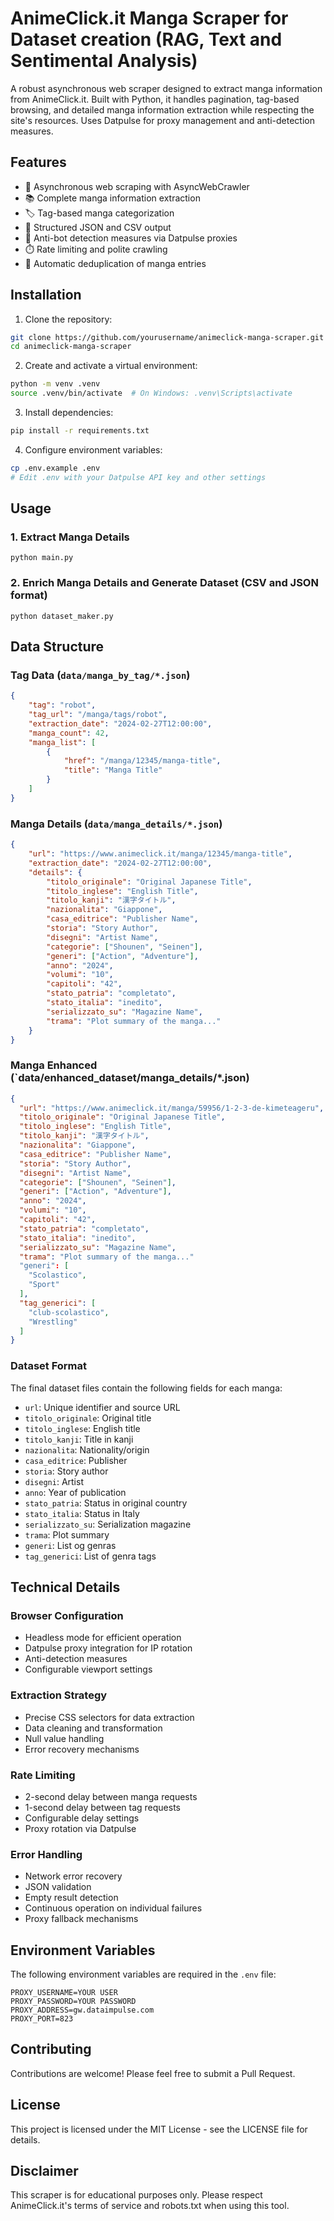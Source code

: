 # AnimeClick.it Manga Scraper for Dataset creation (RAG, Text and Sentimental Analysis)

A robust asynchronous web scraper designed to extract manga information from AnimeClick.it. Built with Python, it handles pagination, tag-based browsing, and detailed manga information extraction while respecting the site's resources. Uses Datpulse for proxy management and anti-detection measures.

## Features

- 🚀 Asynchronous web scraping with AsyncWebCrawler
- 📚 Complete manga information extraction
- 🏷️ Tag-based manga categorization
- 💾 Structured JSON and CSV output
- 🤖 Anti-bot detection measures via Datpulse proxies
- ⏱️ Rate limiting and polite crawling
- 🔄 Automatic deduplication of manga entries

## Installation

1. Clone the repository:

```bash
git clone https://github.com/yourusername/animeclick-manga-scraper.git
cd animeclick-manga-scraper
```

2. Create and activate a virtual environment:

```bash
python -m venv .venv
source .venv/bin/activate  # On Windows: .venv\Scripts\activate
```

3. Install dependencies:

```bash
pip install -r requirements.txt
```

4. Configure environment variables:

```bash
cp .env.example .env
# Edit .env with your Datpulse API key and other settings
```

## Usage

### 1. Extract Manga Details

```
python main.py
```


### 2. Enrich Manga Details and Generate Dataset (CSV and JSON format)
```
python dataset_maker.py
```


## Data Structure

### Tag Data (`data/manga_by_tag/*.json`)
```json
{
    "tag": "robot",
    "tag_url": "/manga/tags/robot",
    "extraction_date": "2024-02-27T12:00:00",
    "manga_count": 42,
    "manga_list": [
        {
            "href": "/manga/12345/manga-title",
            "title": "Manga Title"
        }
    ]
}
```

### Manga Details (`data/manga_details/*.json`)
```json
{
    "url": "https://www.animeclick.it/manga/12345/manga-title",
    "extraction_date": "2024-02-27T12:00:00",
    "details": {
        "titolo_originale": "Original Japanese Title",
        "titolo_inglese": "English Title",
        "titolo_kanji": "漢字タイトル",
        "nazionalita": "Giappone",
        "casa_editrice": "Publisher Name",
        "storia": "Story Author",
        "disegni": "Artist Name",
        "categorie": ["Shounen", "Seinen"],
        "generi": ["Action", "Adventure"],
        "anno": "2024",
        "volumi": "10",
        "capitoli": "42",
        "stato_patria": "completato",
        "stato_italia": "inedito",
        "serializzato_su": "Magazine Name",
        "trama": "Plot summary of the manga..."
    }
}
```
### Manga Enhanced (`data/enhanced_dataset/manga_details/*.json)
```json
{
  "url": "https://www.animeclick.it/manga/59956/1-2-3-de-kimeteageru",
  "titolo_originale": "Original Japanese Title",
  "titolo_inglese": "English Title",
  "titolo_kanji": "漢字タイトル",
  "nazionalita": "Giappone",
  "casa_editrice": "Publisher Name",
  "storia": "Story Author",
  "disegni": "Artist Name",
  "categorie": ["Shounen", "Seinen"],
  "generi": ["Action", "Adventure"],
  "anno": "2024",
  "volumi": "10",
  "capitoli": "42",
  "stato_patria": "completato",
  "stato_italia": "inedito",
  "serializzato_su": "Magazine Name",
  "trama": "Plot summary of the manga..."
  "generi": [
    "Scolastico",
    "Sport"
  ],
  "tag_generici": [
    "club-scolastico",
    "Wrestling"
  ]
}
```

### Dataset Format
The final dataset files contain the following fields for each manga:
- `url`: Unique identifier and source URL
- `titolo_originale`: Original title
- `titolo_inglese`: English title
- `titolo_kanji`: Title in kanji
- `nazionalita`: Nationality/origin
- `casa_editrice`: Publisher
- `storia`: Story author
- `disegni`: Artist
- `anno`: Year of publication
- `stato_patria`: Status in original country
- `stato_italia`: Status in Italy
- `serializzato_su`: Serialization magazine
- `trama`: Plot summary
- `generi`: List og genras
- `tag_generici`: List of genra tags 

## Technical Details

### Browser Configuration
- Headless mode for efficient operation
- Datpulse proxy integration for IP rotation
- Anti-detection measures
- Configurable viewport settings

### Extraction Strategy
- Precise CSS selectors for data extraction
- Data cleaning and transformation
- Null value handling
- Error recovery mechanisms

### Rate Limiting
- 2-second delay between manga requests
- 1-second delay between tag requests
- Configurable delay settings
- Proxy rotation via Datpulse

### Error Handling
- Network error recovery
- JSON validation
- Empty result detection
- Continuous operation on individual failures
- Proxy fallback mechanisms

## Environment Variables

The following environment variables are required in the `.env` file:

```
PROXY_USERNAME=YOUR USER
PROXY_PASSWORD=YOUR PASSWORD
PROXY_ADDRESS=gw.dataimpulse.com
PROXY_PORT=823
```

## Contributing

Contributions are welcome! Please feel free to submit a Pull Request.

## License

This project is licensed under the MIT License - see the LICENSE file for details.

## Disclaimer

This scraper is for educational purposes only. Please respect AnimeClick.it's terms of service and robots.txt when using this tool.

